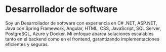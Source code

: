 <h1> Desarrollador de software </h1>

<p> Soy un Desarrollador de software con experiencia en C# .NET, ASP.NET, Java con Spring Framework, Angular, HTML, CSS, JavaScript, SQL Server, PostgreSQL, Azure y Docker. Mi enfoque abarca soluciones escalables tanto en el backend como en el frontend, garantizando implementaciones eficientes y seguras. </p>



